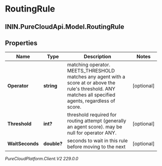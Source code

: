 # RoutingRule

## ININ.PureCloudApi.Model.RoutingRule

## Properties

|Name | Type | Description | Notes|
|------------ | ------------- | ------------- | -------------|
| **Operator** | **string** | matching operator.  MEETS_THRESHOLD matches any agent with a score at or above the rule&#39;s threshold.  ANY matches all specified agents, regardless of score. | [optional] |
| **Threshold** | **int?** | threshold required for routing attempt (generally an agent score).  may be null for operator ANY. | [optional] |
| **WaitSeconds** | **double?** | seconds to wait in this rule before moving to the next | [optional] |



_PureCloudPlatform.Client.V2 229.0.0_

